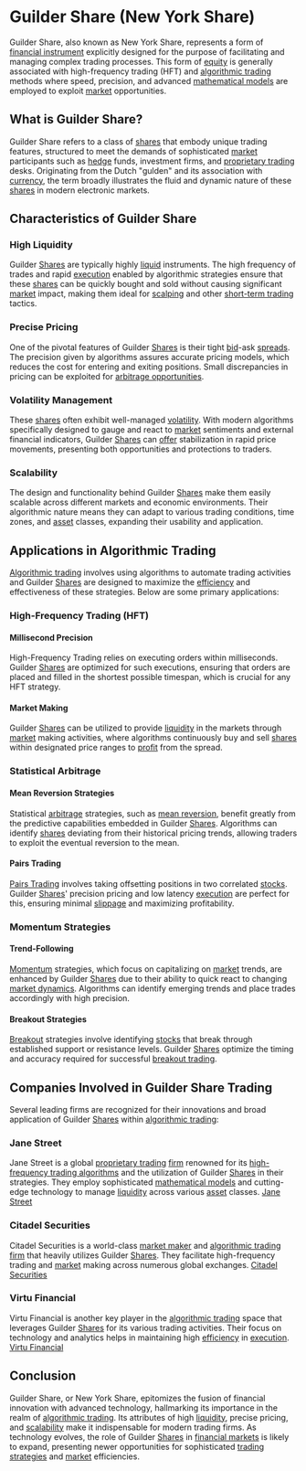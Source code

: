 # Guilder Share (New York Share)

Guilder Share, also known as New York Share, represents a form of [financial instrument](../f/financial_instrument.md) explicitly designed for the purpose of facilitating and managing complex trading processes. This form of [equity](../e/equity.md) is generally associated with high-frequency trading (HFT) and [algorithmic trading](../a/accountability.md) methods where speed, precision, and advanced [mathematical models](../m/mathematical_models_in_trading.md) are employed to exploit [market](../m/market.md) opportunities.

## What is Guilder Share?

Guilder Share refers to a class of [shares](../s/shares.md) that embody unique trading features, structured to meet the demands of sophisticated [market](../m/market.md) participants such as [hedge](../h/hedge.md) funds, investment firms, and [proprietary trading](../p/proprietary_trading.md) desks. Originating from the Dutch "gulden" and its association with [currency](../c/currency.md), the term broadly illustrates the fluid and dynamic nature of these [shares](../s/shares.md) in modern electronic markets.

## Characteristics of Guilder Share

### High Liquidity

Guilder [Shares](../s/shares.md) are typically highly [liquid](../l/liquid.md) instruments. The high frequency of trades and rapid [execution](../e/execution.md) enabled by algorithmic strategies ensure that these [shares](../s/shares.md) can be quickly bought and sold without causing significant [market](../m/market.md) impact, making them ideal for [scalping](../s/scalping.md) and other [short-term trading](../s/short-term_trading.md) tactics.

### Precise Pricing

One of the pivotal features of Guilder [Shares](../s/shares.md) is their tight [bid](../b/bid.md)-ask [spreads](../s/spreads.md). The precision given by algorithms assures accurate pricing models, which reduces the cost for entering and exiting positions. Small discrepancies in pricing can be exploited for [arbitrage opportunities](../a/arbitrage_opportunities.md).

### Volatility Management

These [shares](../s/shares.md) often exhibit well-managed [volatility](../v/volatility.md). With modern algorithms specifically designed to gauge and react to [market](../m/market.md) sentiments and external financial indicators, Guilder [Shares](../s/shares.md) can [offer](../o/offer.md) stabilization in rapid price movements, presenting both opportunities and protections to traders.

### Scalability

The design and functionality behind Guilder [Shares](../s/shares.md) make them easily scalable across different markets and economic environments. Their algorithmic nature means they can adapt to various trading conditions, time zones, and [asset](../a/asset.md) classes, expanding their usability and application.

## Applications in Algorithmic Trading

[Algorithmic trading](../a/accountability.md) involves using algorithms to automate trading activities and Guilder [Shares](../s/shares.md) are designed to maximize the [efficiency](../e/efficiency.md) and effectiveness of these strategies. Below are some primary applications:

### High-Frequency Trading (HFT)

#### Millisecond Precision

High-Frequency Trading relies on executing orders within milliseconds. Guilder [Shares](../s/shares.md) are optimized for such executions, ensuring that orders are placed and filled in the shortest possible timespan, which is crucial for any HFT strategy.

#### Market Making

Guilder [Shares](../s/shares.md) can be utilized to provide [liquidity](../l/liquidity.md) in the markets through [market](../m/market.md) making activities, where algorithms continuously buy and sell [shares](../s/shares.md) within designated price ranges to [profit](../p/profit.md) from the spread.

### Statistical Arbitrage

#### Mean Reversion Strategies

Statistical [arbitrage](../a/arbitrage.md) strategies, such as [mean reversion](../m/mean_reversion.md), benefit greatly from the predictive capabilities embedded in Guilder [Shares](../s/shares.md). Algorithms can identify [shares](../s/shares.md) deviating from their historical pricing trends, allowing traders to exploit the eventual reversion to the mean.

#### Pairs Trading

[Pairs Trading](../p/pairs_trading.md) involves taking offsetting positions in two correlated [stocks](../s/stock.md). Guilder [Shares](../s/shares.md)' precision pricing and low latency [execution](../e/execution.md) are perfect for this, ensuring minimal [slippage](../s/slippage.md) and maximizing profitability.

### Momentum Strategies

#### Trend-Following

[Momentum](../m/momentum.md) strategies, which focus on capitalizing on [market](../m/market.md) trends, are enhanced by Guilder [Shares](../s/shares.md) due to their ability to quick react to changing [market dynamics](../m/market_dynamics.md). Algorithms can identify emerging trends and place trades accordingly with high precision.

#### Breakout Strategies

[Breakout](../b/breakout.md) strategies involve identifying [stocks](../s/stock.md) that break through established support or resistance levels. Guilder [Shares](../s/shares.md) optimize the timing and accuracy required for successful [breakout trading](../b/breakout_trading.md).

## Companies Involved in Guilder Share Trading

Several leading firms are recognized for their innovations and broad application of Guilder [Shares](../s/shares.md) within [algorithmic trading](../a/accountability.md):

### Jane Street

Jane Street is a global [proprietary trading](../p/proprietary_trading.md) [firm](../f/firm.md) renowned for its [high-frequency trading algorithms](../h/high-frequency_trading_algorithms.md) and the utilization of Guilder [Shares](../s/shares.md) in their strategies. They employ sophisticated [mathematical models](../m/mathematical_models_in_trading.md) and cutting-edge technology to manage [liquidity](../l/liquidity.md) across various [asset](../a/asset.md) classes.
[Jane Street](https://www.janestreet.com)

### Citadel Securities

Citadel Securities is a world-class [market maker](../m/market_maker.md) and [algorithmic trading](../a/accountability.md) [firm](../f/firm.md) that heavily utilizes Guilder [Shares](../s/shares.md). They facilitate high-frequency trading and [market](../m/market.md) making across numerous global exchanges.
[Citadel Securities](https://www.citadelsecurities.com)

### Virtu Financial

Virtu Financial is another key player in the [algorithmic trading](../a/accountability.md) space that leverages Guilder [Shares](../s/shares.md) for its various trading activities. Their focus on technology and analytics helps in maintaining high [efficiency](../e/efficiency.md) in [execution](../e/execution.md).
[Virtu Financial](https://www.virtu.com)

## Conclusion

Guilder Share, or New York Share, epitomizes the fusion of financial innovation with advanced technology, hallmarking its importance in the realm of [algorithmic trading](../a/accountability.md). Its attributes of high [liquidity](../l/liquidity.md), precise pricing, and [scalability](../s/scalability.md) make it indispensable for modern trading firms. As technology evolves, the role of Guilder [Shares](../s/shares.md) in [financial markets](../f/financial_market.md) is likely to expand, presenting newer opportunities for sophisticated [trading strategies](../t/trading_strategies.md) and [market](../m/market.md) efficiencies.